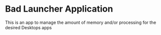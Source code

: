 
# Bad Launcher Application

This is an app to manage the amount of memory and/or processing for the desired Desktops apps
